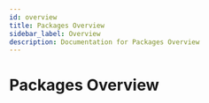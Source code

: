 ```yaml
---
id: overview
title: Packages Overview
sidebar_label: Overview
description: Documentation for Packages Overview
---
```


# Packages Overview
